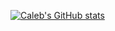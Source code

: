 
[![Caleb's GitHub stats](https://github-readme-stats.vercel.app/api?username=cpbeachler&show_icons=true&theme=radical&hide=stars)](https://github.com/anuraghazra/github-readme-stats)
<!--
**cpbeachler/cpbeachler** is a ✨ _special_ ✨ repository because its `README.md` (this file) appears on your GitHub profile.

Here are some ideas to get you started:

- 🔭 I’m currently working on ...
- 🌱 I’m currently learning ...
- 👯 I’m looking to collaborate on ...
- 🤔 I’m looking for help with ...
- 💬 Ask me about ...
- 📫 How to reach me: ...
- 😄 Pronouns: ...
- ⚡ Fun fact: ...
-->

